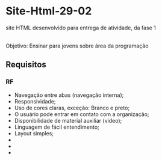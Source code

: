 # Site-Html-29-02
site HTML desenvolvido para entrega de atividade, da fase 1

<br> Objetivo: Ensinar para jovens sobre área da programação

## Requisitos
### RF
* Navegação entre abas (navegação interna); <br>
* Responsividade; <br>
* Uso de cores claras, exceção: Branco e preto; <br>
* O usuário pode entrar em contato com a organização; <br>
* Disponibilidade de material auxiliar (video); <br>
* Linguagem de fácil entendimento; <br>
* Layout simples; <br>
*
*
*

